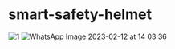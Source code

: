 # smart-safety-helmet

![1](https://user-images.githubusercontent.com/95744775/230540778-10081ebb-954e-4530-91bc-635078ffbff3.jpg)
![WhatsApp Image 2023-02-12 at 14 03 36](https://user-images.githubusercontent.com/95744775/230540789-a11c1212-a43f-4798-83c8-0664035aed8b.jpg)
